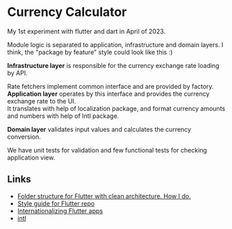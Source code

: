 # Currency Calculator

My 1st experiment with flutter and dart in April of 2023.

Module logic is separated to application, infrastructure and domain layers. 
I think, the "package by feature" style could look like this :) 

**Infrastructure layer** is responsible for the currency exchange rate loading by API. 

Rate fetchers implement common interface and are provided by factory.
**Application layer** operates by this interface and provides the currency exchange rate to the UI.  
It translates with help of localization package, and format currency amounts and numbers with help of Intl package.

**Domain layer** validates input values and calculates the currency conversion.

We have unit tests for validation and few functional tests for checking application view.

## Links

* [Folder structure for Flutter with clean architecture. How I do.](https://felipeemidio.medium.com/folder-structure-for-flutter-with-clean-architecture-how-i-do-bbe29225774f)
* [Style guide for Flutter repo](https://github.com/flutter/flutter/wiki/Style-guide-for-Flutter-repo)
* [Internationalizing Flutter apps](https://docs.flutter.dev/development/accessibility-and-localization/internationalization)
* [intl](https://pub.dev/packages/intl)